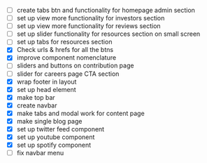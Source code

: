 - [ ] create tabs btn and functionality for homepage admin section
- [ ] set up view more functionality for investors section
- [ ] set up view more functionality for reviews section
- [ ] set up slider functionality for resources section on small screen
- [ ] set up tabs for resources section
- [x] Check urls & hrefs for all the btns
- [x] improve component nomenclature
- [ ] sliders and buttons on contribution page
- [ ] slider for careers page CTA section
- [x] wrap footer in layout
- [x] set up head element
- [x] make top bar
- [x] create navbar
- [x] make tabs and modal work for content page
- [x] make single blog page
- [x] set up twitter feed component
- [x] set up youtube component
- [x] set up spotify component
- [ ] fix navbar menu
